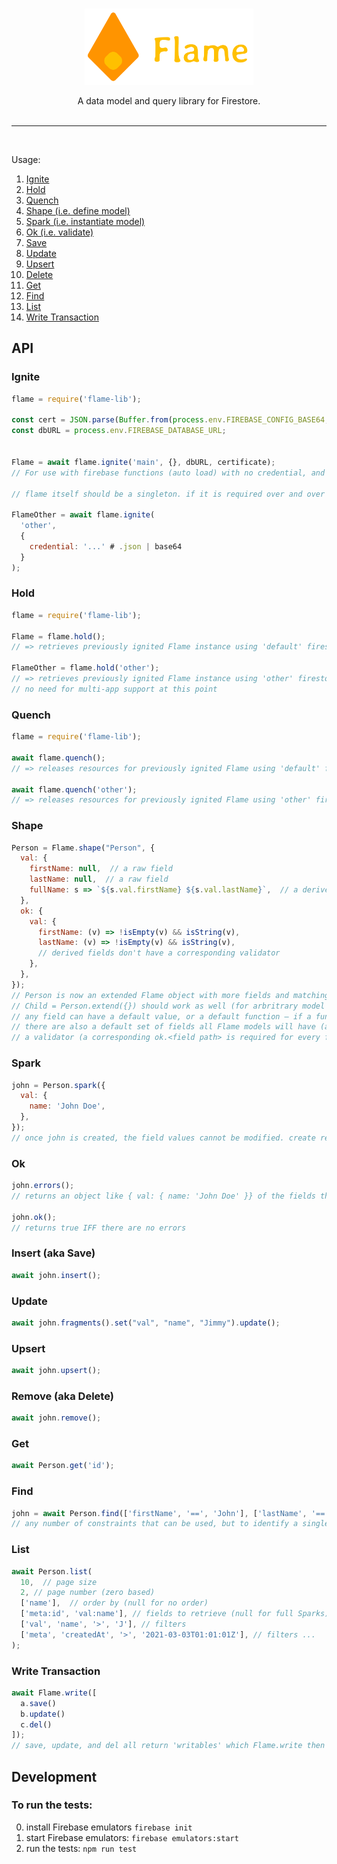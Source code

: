 <br>
<p align="center">
  <img width="270" height="122" src="/img/flame.png">
</p>
<p align="center">
  A data model and query library for Firestore.
</>
<br>
<br>
<hr style='height: 1px;'/>
<br>

Usage:
1. [Ignite](#ignite)
2. [Hold](#hold)
3. [Quench](#quench)
4. [Shape (i.e. define model)](#shape)
5. [Spark (i.e. instantiate model)](#spark)
6. [Ok (i.e. validate)](#ok)
7. [Save](#save)
8. [Update](#update)
9. [Upsert](#upsert)
10. [Delete](#delete)
11. [Get](#get)
12. [Find](#find)
13. [List](#list)
14. [Write Transaction](#write-transaction)

## API

### Ignite
```javascript
flame = require('flame-lib');

const cert = JSON.parse(Buffer.from(process.env.FIREBASE_CONFIG_BASE64, 'base64').toString());
const dbURL = process.env.FIREBASE_DATABASE_URL;


Flame = await flame.ignite('main', {}, dbURL, certificate);
// For use with firebase functions (auto load) with no credential, and no name.

// flame itself should be a singleton. if it is required over and over in the same process (web server), each flame = require 'flame-lib' should return the same object.

FlameOther = await flame.ignite(
  'other',
  {
    credential: '...' # .json | base64
  }
);
```

### Hold
```javascript
flame = require('flame-lib');

Flame = flame.hold();
// => retrieves previously ignited Flame instance using 'default' firestore app.

FlameOther = flame.hold('other');
// => retrieves previously ignited Flame instance using 'other' firestore app.
// no need for multi-app support at this point
```

### Quench
```javascript
flame = require('flame-lib');

await flame.quench();
// => releases resources for previously ignited Flame using 'default' firestore app.

await flame.quench('other');
// => releases resources for previously ignited Flame using 'other' firestore app.
```

### Shape
```javascript
Person = Flame.shape("Person", {
  val: {
    firstName: null,  // a raw field
    lastName: null,  // a raw field
    fullName: s => `${s.val.firstName} ${s.val.lastName}`,  // a derived field (based on raw fields)
  },
  ok: {
    val: {
      firstName: (v) => !isEmpty(v) && isString(v),
      lastName: (v) => !isEmpty(v) && isString(v),
      // derived fields don't have a corresponding validator
    },
  },
});
// Person is now an extended Flame object with more fields and matching validators.
// Child = Person.extend({}) should work as well (for arbritrary model extension)
// any field can have a default value, or a default function – if a function is supplied, when creating a new instance of the model, the function should be run to generate the value (eg, good for generating new IDs, or an Idempotency Key depends on things not known until the instance is created, but created the same way for all Models.
// there are also a default set of fields all Flame models will have (and eventually some should be excludeable via options parameter I suppose)
// a validator (a corresponding ok.<field path> is required for every field
```

### Spark
```javascript
john = Person.spark({
  val: {
    name: 'John Doe',
  },
});
// once john is created, the field values cannot be modified. create returns an instance with imutable fields. This forces some better coding habbits (on my part) and helps me reason about what *is* going into the database.
```

### Ok
```javascript
john.errors();
// returns an object like { val: { name: 'John Doe' }} of the fields that are not valid.

john.ok();
// returns true IFF there are no errors
```

### Insert (aka Save)
```javascript
await john.insert();
```

### Update
```javascript
await john.fragments().set("val", "name", "Jimmy").update();
```

### Upsert
```javascript
await john.upsert();
```

### Remove (aka Delete)
```javascript
await john.remove();
```

### Get
```javascript
await Person.get('id');
```

### Find
```javascript
john = await Person.find(['firstName', '==', 'John'], ['lastName', '==', 'Doe']);
// any number of constraints that can be used, but to identify a single document only
```

### List
```javascript
await Person.list(
  10,  // page size
  2, // page number (zero based)
  ['name'],  // order by (null for no order)
  ['meta:id', 'val:name'], // fields to retrieve (null for full Sparks)
  ['val', 'name', '>', 'J'], // filters
  ['meta', 'createdAt', '>', '2021-03-03T01:01:01Z'], // filters ...
);
```

### Write Transaction
```javascript
await Flame.write([
  a.save()
  b.update()
  c.del()
]);
// save, update, and del all return 'writables' which Flame.write then converts into a firestore write batch
```


## Development

### To run the tests:
0. install Firebase emulators ```firebase init```
1. start Firebase emulators: ```firebase emulators:start```
2. run the tests: ```npm run test```
